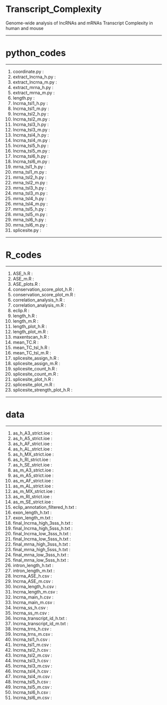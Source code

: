 # Transcript_Complexity
Genome-wide analysis of lncRNAs and mRNAs Transcript Complexity in human and mouse

--------------------------------
# python_codes
--------------------------------
1. coordinate.py : 
2. extract_lncrna_h.py :
3. extract_lncrna_m.py :
4. extract_mrna_h.py :
5. extract_mrna_m.py :
6. length.py :
7. lncrna_tsl1_h.py :
8. lncrna_tsl1_m.py :
9. lncrna_tsl2_h.py :
10. lncrna_tsl2_m.py :
11. lncrna_tsl3_h.py :
12. lncrna_tsl3_m.py :
13. lncrna_tsl4_h.py :
14. lncrna_tsl4_m.py :
15. lncrna_tsl5_h.py :
16. lncrna_tsl5_m.py :
17. lncrna_tsl6_h.py :
18. lncrna_tsl6_m.py :
19. mrna_tsl1_h.py :
20. mrna_tsl1_m.py :
21. mrna_tsl2_h.py :
22. mrna_tsl2_m.py :
23. mrna_tsl3_h.py :
24. mrna_tsl3_m.py :
25. mrna_tsl4_h.py :
26. mrna_tsl4_m.py :
27. mrna_tsl5_h.py :
28. mrna_tsl5_m.py :
29. mrna_tsl6_h.py :
30. mrna_tsl6_m.py :
31. splicesite.py :

--------------------------------
# R_codes
--------------------------------
1. ASE_h.R :
2. ASE_m.R :
3. ASE_plots.R :
4. conservation_score_plot_h.R :
5. conservation_score_plot_m.R :
6. correlation_analysis_h.R :
7. correlation_analysis_m.R :
8. eclip.R :
9. length_h.R :
10. length_m.R :
11. length_plot_h.R :
12. length_plot_m.R :
13. maxentscan_h.R :
14. mean_TC.R :
15. mean_TC_tsl_h.R :
16. mean_TC_tsl_m.R :
17. splicesite_assign_h.R :
18. splicesite_assign_m.R :
19. splicesite_count_h.R :
20. splicesite_count_m.R :
21. splicesite_plot_h.R :
22. splicesite_plot_m.R :
23. splicesite_strength_plot_h.R :

--------------------------------
# data
--------------------------------
1. as_h_A3_strict.ioe :
2. as_h_A5_strict.ioe :
3. as_h_AF_strict.ioe :
4. as_h_AL_strict.ioe :
5. as_h_MX_strict.ioe :
6. as_h_RI_strict.ioe :
7. as_h_SE_strict.ioe :
8. as_m_A3_strict.ioe :
9. as_m_A5_strict.ioe :
10. as_m_AF_strict.ioe :
11. as_m_AL_strict.ioe :
12. as_m_MX_strict.ioe :
13. as_m_RI_strict.ioe :
14. as_m_SE_strict.ioe :
15. eclip_annotation_filtered_h.txt :
16. exon_length_h.txt :
17. exon_length_m.txt :
18. final_lncrna_high_3sss_h.txt :
19. final_lncrna_high_5sss_h.txt :
20. final_lncrna_low_3sss_h.txt :
21. final_lncrna_low_5sss_h.txt :
22. final_mrna_high_3sss_h.txt :
23. final_mrna_high_5sss_h.txt :
24. final_mrna_low_3sss_h.txt :
25. final_mrna_low_5sss_h.txt :
26. intron_length_h.txt :
27. intron_length_m.txt :
28. lncrna_ASE_h.csv :
29. lncrna_ASE_m.csv :
30. lncrna_length_h.csv :
31. lncrna_length_m.csv :
32. lncrna_main_h.csv :
33. lncrna_main_m.csv :
34. lncrna_ss_h.csv :
35. lncrna_ss_m.csv :
36. lncrna_transcript_id_h.txt :
37. lncrna_transcript_id_m.txt :
38. lncrna_trns_h.csv :
39. lncrna_trns_m.csv :
40. lncrna_tsl1_h.csv :
41. lncrna_tsl1_m.csv :
42. lncrna_tsl2_h.csv :
43. lncrna_tsl2_m.csv :
44. lncrna_tsl3_h.csv :
45. lncrna_tsl3_m.csv :
46. lncrna_tsl4_h.csv :
47. lncrna_tsl4_m.csv :
48. lncrna_tsl5_h.csv :
49. lncrna_tsl5_m.csv :
50. lncrna_tsl6_h.csv :
51. lncrna_tsl6_m.csv :
